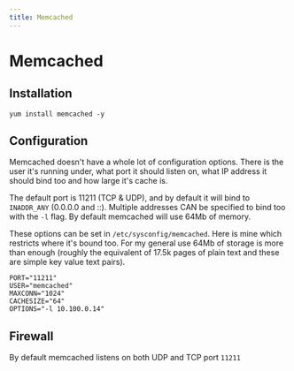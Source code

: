 ```yaml
---
title: Memcached
---
```


# Memcached

## Installation

```
yum install memcached -y
```

## Configuration

Memcached doesn't have a whole lot of configuration options. There is the user
it's running under, what port it should listen on, what IP address it should
bind too and how large it's cache is.

The default port is 11211 (TCP & UDP), and by default it will bind to
`INADDR_ANY` (0.0.0.0 and ::). Multiple addresses CAN be specified to bind too
with the `-l` flag. By default memcached will use 64Mb of memory.

These options can be set in `/etc/sysconfig/memcached`. Here is mine which
restricts where it's bound too. For my general use 64Mb of storage is more than
enough (roughly the equivalent of 17.5k pages of plain text and these are
simple key value text pairs).

```
PORT="11211"
USER="memcached"
MAXCONN="1024"
CACHESIZE="64"
OPTIONS="-l 10.100.0.14"
```

## Firewall

By default memcached listens on both UDP and TCP port `11211`

